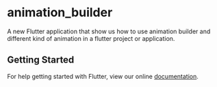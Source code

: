 # animation_builder

A new Flutter application that show us how to use animation builder and different kind of animation in a flutter project or application.

## Getting Started

For help getting started with Flutter, view our online
[documentation](https://flutter.io/).

